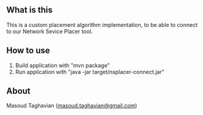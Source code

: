 ## What is this
  
This is a custom placement algorithm implementation, to be able to connect to our Network Sevice Placer tool.

## How to use
1. Build application with "mvn package"
2. Run application with "java -jar target/nsplacer-connect.jar"

## About
Masoud Taghavian (masoud.taghavian@gmail.com)  
